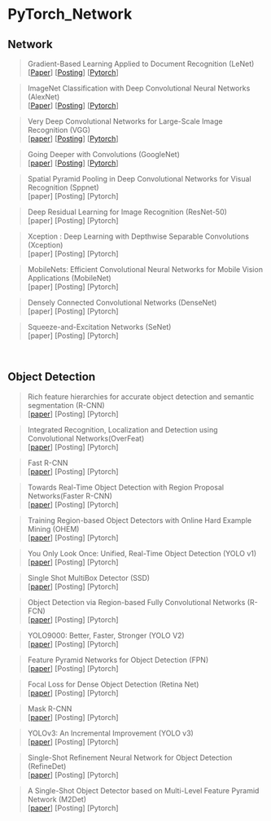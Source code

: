 # PyTorch_Network




## Network


>Gradient-Based Learning Applied to Document Recognition (LeNet)  
[[Paper](http://vision.stanford.edu/cs598_spring07/papers/Lecun98.pdf)] [[Posting](https://ctkim.tistory.com/119?category=880317)] [[Pytorch](https://github.com/gogo5911/PyTorch_Network_CNN/tree/main/1.LeNet)]


>ImageNet Classification with Deep Convolutional Neural Networks (AlexNet)  
[[Paper](https://papers.nips.cc/paper/2012/file/c399862d3b9d6b76c8436e924a68c45b-Paper.pdf)] [[Posting](https://ctkim.tistory.com/120)] [[Pytorch](https://github.com/gogo5911/PyTorch_Network/tree/main/2.AlexNet)]

>Very Deep Convolutional Networks for Large-Scale Image Recognition (VGG)  
[[paper](https://arxiv.org/pdf/1409.1556.pdf%20http://arxiv.org/abs/1409.1556.pdf)] [[Posting](https://ctkim.tistory.com/114)]  [[Pytorch](https://github.com/gogo5911/PyTorch_Network_CNN/tree/main/3.VGG)]

>Going Deeper with Convolutions (GoogleNet)  
[[paper](https://static.googleusercontent.com/media/research.google.com/ko//pubs/archive/43022.pdf)] [[Posting](https://ctkim.tistory.com/121)] [[Pytorch](https://github.com/gogo5911/PyTorch_Network_CNN/tree/main/4.GoogleNet)]

>Spatial Pyramid Pooling in Deep Convolutional Networks for Visual Recognition (Sppnet)  
[paper] [Posting] [Pytorch]

>Deep Residual Learning for Image Recognition (ResNet-50)  
[paper] [Posting] [Pytorch]

>Xception : Deep Learning with Depthwise Separable Convolutions (Xception)  
[paper] [Posting] [Pytorch]

>MobileNets: Efficient Convolutional Neural Networks for Mobile Vision Applications (MobileNet)  
[paper] [Posting] [Pytorch]

>Densely Connected Convolutional Networks (DenseNet)  
[paper] [Posting] [Pytorch]

>Squeeze-and-Excitation Networks (SeNet)  
[paper] [Posting] [Pytorch]
  
</br>

## Object Detection

>Rich feature hierarchies for accurate object detection and semantic segmentation (R-CNN)  
[[paper](https://arxiv.org/pdf/1311.2524.pdf)] [Posting] [Pytorch]

>Integrated Recognition, Localization and Detection using Convolutional Networks(OverFeat)  
[[paper](https://arxiv.org/pdf/1312.6229.pdf)] [Posting] [Pytorch]

>Fast R-CNN  
[[paper](https://arxiv.org/pdf/1504.08083.pdf)] [Posting] [Pytorch]

>Towards Real-Time Object Detection with Region Proposal Networks(Faster R-CNN)  
[[paper](https://arxiv.org/pdf/1506.01497.pdf)] [Posting] [Pytorch]

>Training Region-based Object Detectors with Online Hard Example Mining (OHEM)  
[[paper](https://arxiv.org/pdf/1604.03540.pdf)] [Posting] [Pytorch]

>You Only Look Once: Unified, Real-Time Object Detection (YOLO v1)  
[[paper](https://arxiv.org/pdf/1506.02640.pdf)] [Posting] [Pytorch]

>Single Shot MultiBox Detector (SSD)  
[[paper](https://arxiv.org/pdf/1512.02325.pdf)] [Posting] [Pytorch]

>Object Detection via Region-based Fully Convolutional Networks (R-FCN)  
[[paper](https://arxiv.org/pdf/1605.06409.pdf)] [Posting] [Pytorch]

>YOLO9000: Better, Faster, Stronger (YOLO V2)  
[[paper](https://arxiv.org/pdf/1612.08242.pdf)] [Posting] [Pytorch]

>Feature Pyramid Networks for Object Detection (FPN)  
[[paper](https://arxiv.org/pdf/1612.03144.pdf)] [Posting] [Pytorch]

>Focal Loss for Dense Object Detection (Retina Net)  
[[paper](https://arxiv.org/pdf/1708.02002.pdf)] [Posting] [Pytorch]

>Mask R-CNN  
[[paper](https://arxiv.org/pdf/1703.06870.pdf)] [Posting] [Pytorch]

>YOLOv3: An Incremental Improvement (YOLO v3)  
[[paper](https://pjreddie.com/media/files/papers/YOLOv3.pdf)] [Posting] [Pytorch]

>Single-Shot Refinement Neural Network for Object Detection (RefineDet)  
[[paper](https://arxiv.org/pdf/1711.06897.pdf)] [Posting] [Pytorch]

>A Single-Shot Object Detector based on Multi-Level Feature Pyramid Network (M2Det)  
[[paper](https://arxiv.org/pdf/1811.04533.pdf)] [Posting] [Pytorch]
